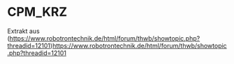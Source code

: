 # CPM_KRZ
Extrakt aus
(https://www.robotrontechnik.de/html/forum/thwb/showtopic.php?threadid=12101)https://www.robotrontechnik.de/html/forum/thwb/showtopic.php?threadid=12101
